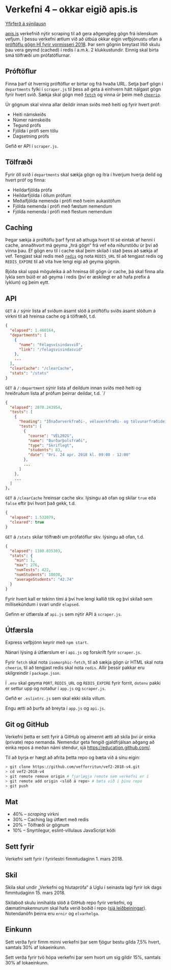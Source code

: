 # Verkefni 4 – okkar eigið apis.is

[Yfirferð á sýnilausn](https://youtu.be/0gWkgC4YB7Q)

[apis.is](https://apis.is) verkefnið nýtir scraping til að gera aðgengileg gögn frá íslenskum vefjum. Í þessu verkefni ætlum við að útbúa okkar eigin vefþjónustu ofan á [próftöflu gögn HÍ fyrir vormisseri 2018](https://ugla.hi.is/Proftafla/View/index.php?view=proftaflaYfirlit&sid=2030&proftaflaID=37). Þar sem gögnin breytast lítið skulu þau vera geymd (cached) í redis í a.m.k. 2 klukkustundir. Einnig skal birta smá tölfræði um prófatöflurnar.

## Próftöflur

Finna þarf út hvernig próftöflur er birtar og frá hvaða URL. Setja þarf gögn í `departments` fylki í `scraper.js` til þess að geta á einhvern hátt nálgast gögn fyrir hvert svið. Sækja skal gögn með [`fetch`](https://github.com/matthew-andrews/isomorphic-fetch) og vinna úr þeim með [`cheerio`](https://github.com/cheeriojs/cheerio).

Úr gögnum skal vinna allar deildir innan sviðs með heiti og fyrir hvert próf:

* Heiti námskeiðs
* Númer námskeiðs
* Tegund prófs
* Fjölda í prófi sem tölu
* Dagsetning prófs

Gefið er API í `scraper.js`.

## Tölfræði

Fyrir öll svið í `departments` skal sækja gögn og ítra í hverjum hverja deild og hvert próf og finna:

* Heildarfjölda prófa
* Heildarfjölda í öllum prófum
* Meðalfjölda nemenda í prófi með tveim aukastöfum
* Fjölda nemenda í prófi með fæstum nemendum
* Fjölda nemenda í prófi með flestum nemendum

## Caching

Þegar sækja á próftöflu þarf fyrst að athuga hvort til sé eintak af henni í cache, annaðhvort má geyma „hrá gögn“ frá vef eða niðurstöðu úr því að vinna þau. Ef gögn eru til í cache skal þeim skilað í stað þess að sækja af vef. Tengjast skal redis með [`redis`](https://github.com/NodeRedis/node_redis) og nota `REDIS_URL` til að tengjast redis og `REDIS_EXPIRE` til að vita hve lengi eigi að geyma gögnin.

Bjóða skal uppá möguleika á að hreinsa öll gögn úr cache, þá skal finna alla lykla sem búið er að geyma í redis (því er æskilegt er að hafa prefix á lyklum) og þeim eytt.

## API

`GET` á `/` sýnir lista af sviðum ásamt slóð á próftöflu sviðs ásamt slóðum á virkni til að hreinsa cache og á tölfræði, t.d.

```json
{
  "elapsed": 1.460164,
  "departments": [
    {
      "name": "Félagsvísindasvið",
      "link": "/felagsvisindasvid"
    },
    ...
  ],
  "clearCache": "/clearCache",
  "stats": "/stats"
}
```

`GET` á `/:department` sýnir lista af deildum innan sviðs með heiti og hreiðruðum lista af prófum þeirrar deildar, t.d. `/

```json
{
  "elapsed": 2070.243954,
  "tests": [
    {
      "heading": "Iðnaðarverkfræði-, vélaverkfræði- og tölvunarfræðideild",
      "tests": [
        {
          "course": "VÉL202G",
          "name": "Burðarþolsfræði",
          "type": "Skriflegt",
          "students": 83,
          "date": "Þri. 24 apr. 2018 kl. 09:00 - 12:00"
        },
        ...
      ]
    },
    ...
  ]
},
```

`GET` á `/clearCache` hreinsar cache skv. lýsingu að ofan og skilar `true` eða `false` eftir því hvort það gekk, t.d.

```json
{
  "elapsed": 1.532079,
  "cleared": true
}
```

`GET` á `/stats` skilar tölfræði um prófatöflur skv. lýsingu að ofan, t.d.


```json
{
  "elapsed": 1180.035303,
  "stats": {
    "min": 1,
    "max": 276,
    "numTests": 422,
    "numStudents": 18038,
    "averageStudents": "42.74"
  }
}
```

Fyrir hvert kall er tekinn tími á því hve lengi kallið tók og því skilað sem millisekúndum í svari undir `elapsed`.

Gefinn er útfærsla af `api.js` sem nýtir API á `scraper.js`.

## Útfærsla

Express vefþjónn keyrir með `npm start`.

Nánari lýsing á útfærslum er í `api.js` og forskrift fyrir `scraper.js`.

Fyrir `fetch` skal nota `isomorphic-fetch`, til að sækja gögn úr HTML skal nota `cheerio`, til að tengjast redis skal nota `redis`. Allir þessir pakkar eru skilgreindir í `package.json`.

Í `.env` skal geyma `PORT`, `REDIS_URL` og `REDIS_EXPIRE` fyrir forrit, `dotenv` pakki er settur upp og notaður í `app.js` og `scraper.js`.

Gefið er `.eslintrc.js` sem skal ekki skila villum.

Engu ætti að þurfa að breyta í `app.js` og `api.js`.

## Git og GitHub

Verkefni þetta er sett fyrir á GitHub og almennt ætti að skila því úr einka (private) repo nemanda. Nemendur geta fengið gjaldfrjálsan aðgang að einka repos á meðan námi stendur, sjá https://education.github.com/.

Til að byrja er hægt að afrita þetta repo og bæta við á sínu eigin:

```bash
> git clone https://github.com/vefforritun/vef2-2018-v4.git
> cd vef2-2018-v4
> git remote remove origin # fjarlægja remote sem verkefni er í
> git remote add origin <slóð á repo> # bæta við í þínu repo
> git push
```

## Mat

* 40% – _scraping_ virkni
* 30% – Caching lag útfært með redis
* 20% – Tölfræði úr gögnum
* 10% – Snyrtilegur, eslint-villulaus JavaScript kóði

## Sett fyrir

Verkefni sett fyrir í fyrirlestri fimmtudaginn 1. mars 2018.

## Skil

Skila skal undir „Verkefni og hlutaprófa“ á Uglu í seinasta lagi fyrir lok dags fimmtudaginn 15. mars 2018.

Skilaboð skulu innihalda slóð á GitHub repo fyrir verkefni, og dæmatímakennurum skal hafa verið boðið í repo ([sjá leiðbeiningar](https://help.github.com/articles/inviting-collaborators-to-a-personal-repository/)). Notendanöfn þeirra eru `ernir` og `elvarhelga`.

## Einkunn

Sett verða fyrir fimm minni verkefni þar sem fjögur bestu gilda 7,5% hvert, samtals 30% af lokaeinkunn.

Sett verða fyrir tvö hópa verkefni þar sem hvort um sig gildir 15%, samtals 30% af lokaeinkunn.
